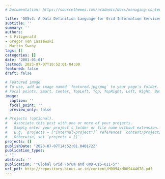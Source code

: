 ```yaml
---
# Documentation: https://sourcethemes.com/academic/docs/managing-content/

title: 'GOSv2: A Data Definition Language for Grid Information Services'
subtitle: ''
summary: ''
authors:
- S Fitzgerald
- Gregor von Laszewski
- Martin Swany
tags: []
categories: []
date: '2001-01-01'
lastmod: 2023-07-07T10:52:01-04:00
featured: false
draft: false

# Featured image
# To use, add an image named `featured.jpg/png` to your page's folder.
# Focal points: Smart, Center, TopLeft, Top, TopRight, Left, Right, BottomLeft, Bottom, BottomRight.
image:
  caption: ''
  focal_point: ''
  preview_only: false

# Projects (optional).
#   Associate this post with one or more of your projects.
#   Simply enter your project's folder or file name without extension.
#   E.g. `projects = ["internal-project"]` references `content/project/deep-learning/index.md`.
#   Otherwise, set `projects = []`.
projects: []
publishDate: '2023-07-07T14:52:01.040172Z'
publication_types:
- '1'
abstract: ''
publication: '*Global Grid Forum and GWD-GIS-011-5*'
url_pdf: http://repository.binus.ac.id/content/M0094/M009444678.pdf
---
```

